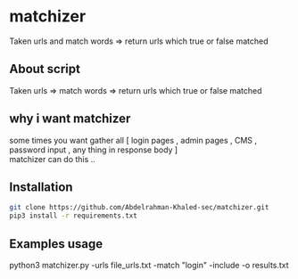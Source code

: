# matchizer
Taken urls and match words => return urls which true or false matched

## About script
Taken urls => match words => return urls which true or false matched<br> 

## why i want matchizer
some times you want gather all [ login pages , admin pages , CMS , password input , any thing in response body ] <br>
matchizer can do this ..

## Installation
```bash
git clone https://github.com/Abdelrahman-Khaled-sec/matchizer.git
pip3 install -r requirements.txt
```

## Examples usage
python3 matchizer.py -urls file_urls.txt -match "login" -include -o results.txt
